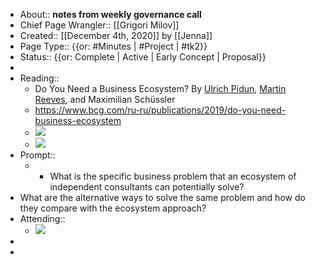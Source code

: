 - About:: __notes from weekly governance call__
- Chief Page Wrangler:: [[Grigori Milov]]
- Created:: [[December 4th, 2020]] by [[Jenna]]
- Page Type:: {{or: #Minutes | #Project | #tk2}}
- Status:: {{or: Complete | Active | Early Concept | Proposal}}
- 
- Reading::
    - Do You Need a Business Ecosystem?
By [Ulrich Pidun](https://www.bcg.com/ru-ru/about/people/experts/ulrich-pidun), [Martin Reeves](https://www.bcg.com/ru-ru/about/people/experts/martin-reeves), and Maximilian Schüssler
    - https://www.bcg.com/ru-ru/publications/2019/do-you-need-business-ecosystem
    - ![](https://web-assets.bcg.com/dims4/default/2404d1f/2147483647/strip/true/crop/2480x1541+0+0/resize/2880x1790!/format/webp/quality/90/?url=http%3A%2F%2Fboston-consulting-group-brightspot.s3.amazonaws.com%2F0a%2F45%2F777502fd1389950dc9a407d512bb%2Fdo-you-need-a-business-ecosystem-ex01-tcm9-230279.png)
    - ![](https://web-assets.bcg.com/dims4/default/bf98fa1/2147483647/strip/true/crop/2480x1907+0+0/resize/2880x2214!/format/webp/quality/90/?url=http%3A%2F%2Fboston-consulting-group-brightspot.s3.amazonaws.com%2F12%2Fac%2F0a8d6d1efb9cc208102becc95798%2Fdo-you-need-a-business-ecosystem-ex02-tcm9-230280.png)
- Prompt::
    - - What is the specific business problem that an ecosystem of independent consultants can potentially solve?
- What are the alternative ways to solve the same problem and how do they compare with the ecosystem approach?
- Attending::
    - ![](https://firebasestorage.googleapis.com/v0/b/firescript-577a2.appspot.com/o/imgs%2Fapp%2FArtOfGig%2F_FCMDZXaLe.png?alt=media&token=1615e3ef-7f12-4454-ad36-5fb8fe9d2186)
- 
- 

